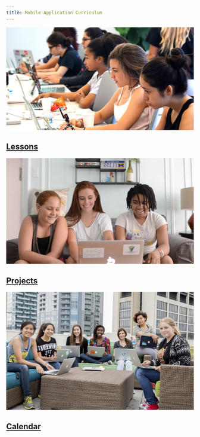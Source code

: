 ```yaml
---
title: Mobile Application Curriculum
---
```


<section class="class-page">
  <a class="class-page-card" href="{{ site.url }}/swift-ios/lessons">
    <img src="../assets/images/girls-coding-1.jpg" alt="">
    <h2>Lessons</h2>
  </a>
  <a href="{{ site.url }}/swift-ios/projects" class="class-page-card">
    <img src="../assets/images/girls-coding-2.png" alt="">
    <h2>Projects</h2>
  </a>
  <a href="{{ site.url }}/swift-ios/calendar" class="class-page-card">
    <img src="../assets/images/girls-coding-4.jpg" alt="">
    <h2>Calendar</h2>
  </a>
</section>
